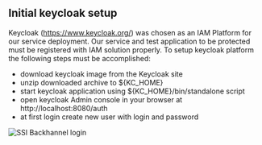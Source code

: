 ## Initial keycloak setup


Keycloak (https://www.keycloak.org/) was chosen as an IAM Platform for our service deployment. Our service and test application to be protected must be registered with IAM solution properly. To setup keycloak platform the following steps must be accomplished:

- download keycloak image from the Keycloak site
- unzip downloaded archive to ${KC_HOME}
- start keycloak application using ${KC_HOME}/bin/standalone script
- open keycloak Admin console in your browser at http://localhost:8080/auth
- at first login create new user with login and password

![SSI Backhannel login](./images/ssi_backchannel_login.jpg "SSI Backchannel login")
